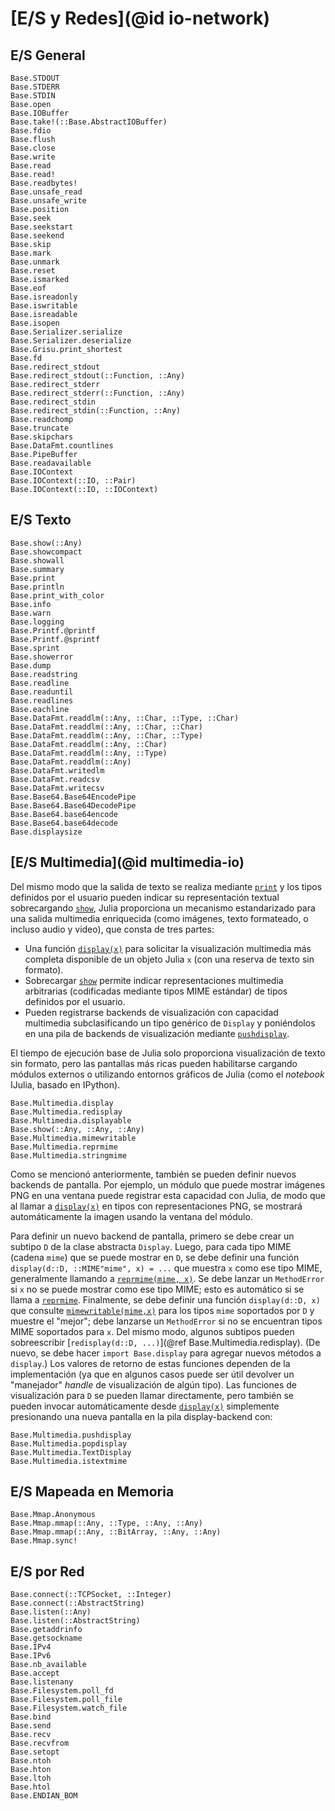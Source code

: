 # [E/S y Redes](@id io-network)

## E/S General

```@docs
Base.STDOUT
Base.STDERR
Base.STDIN
Base.open
Base.IOBuffer
Base.take!(::Base.AbstractIOBuffer)
Base.fdio
Base.flush
Base.close
Base.write
Base.read
Base.read!
Base.readbytes!
Base.unsafe_read
Base.unsafe_write
Base.position
Base.seek
Base.seekstart
Base.seekend
Base.skip
Base.mark
Base.unmark
Base.reset
Base.ismarked
Base.eof
Base.isreadonly
Base.iswritable
Base.isreadable
Base.isopen
Base.Serializer.serialize
Base.Serializer.deserialize
Base.Grisu.print_shortest
Base.fd
Base.redirect_stdout
Base.redirect_stdout(::Function, ::Any)
Base.redirect_stderr
Base.redirect_stderr(::Function, ::Any)
Base.redirect_stdin
Base.redirect_stdin(::Function, ::Any)
Base.readchomp
Base.truncate
Base.skipchars
Base.DataFmt.countlines
Base.PipeBuffer
Base.readavailable
Base.IOContext
Base.IOContext(::IO, ::Pair)
Base.IOContext(::IO, ::IOContext)
```

## E/S Texto

```@docs
Base.show(::Any)
Base.showcompact
Base.showall
Base.summary
Base.print
Base.println
Base.print_with_color
Base.info
Base.warn
Base.logging
Base.Printf.@printf
Base.Printf.@sprintf
Base.sprint
Base.showerror
Base.dump
Base.readstring
Base.readline
Base.readuntil
Base.readlines
Base.eachline
Base.DataFmt.readdlm(::Any, ::Char, ::Type, ::Char)
Base.DataFmt.readdlm(::Any, ::Char, ::Char)
Base.DataFmt.readdlm(::Any, ::Char, ::Type)
Base.DataFmt.readdlm(::Any, ::Char)
Base.DataFmt.readdlm(::Any, ::Type)
Base.DataFmt.readdlm(::Any)
Base.DataFmt.writedlm
Base.DataFmt.readcsv
Base.DataFmt.writecsv
Base.Base64.Base64EncodePipe
Base.Base64.Base64DecodePipe
Base.Base64.base64encode
Base.Base64.base64decode
Base.displaysize
```

## [E/S Multimedia](@id multimedia-io)

Del mismo modo que la salida de texto se realiza mediante [`print`](@ref) y los tipos definidos por el usuario pueden indicar su representación textual sobrecargando [`show`](@ref), Julia proporciona un mecanismo estandarizado para una salida multimedia enriquecida (como imágenes, texto formateado, o incluso audio y video), que consta de tres partes:

* Una función [`display(x)`](@ref) para solicitar la visualización multimedia más completa disponible de un objeto Julia `x` (con una reserva de texto sin formato).
* Sobrecargar [`show`](@ref) permite indicar representaciones multimedia arbitrarias (codificadas mediante tipos MIME estándar) de tipos definidos por el usuario.
* Pueden registrarse backends de visualización con capacidad multimedia subclasificando un tipo genérico de `Display` y poniéndolos en una pila de backends de visualización mediante [`pushdisplay`](@ref).

El tiempo de ejecución base de Julia solo proporciona visualización de texto sin formato, pero las pantallas más ricas pueden habilitarse cargando módulos externos o utilizando entornos gráficos de Julia (como el *notebook* IJulia, basado en IPython).

```@docs
Base.Multimedia.display
Base.Multimedia.redisplay
Base.Multimedia.displayable
Base.show(::Any, ::Any, ::Any)
Base.Multimedia.mimewritable
Base.Multimedia.reprmime
Base.Multimedia.stringmime
```

Como se mencionó anteriormente, también se pueden definir nuevos backends de pantalla. Por ejemplo, un módulo que puede mostrar imágenes PNG en una ventana puede registrar esta capacidad con Julia, de modo que al llamar a [`display(x)`](@ref) en tipos con representaciones PNG, se mostrará automáticamente la imagen usando la ventana del módulo.

Para definir un nuevo backend de pantalla, primero se debe crear un subtipo `D` de la clase abstracta `Display`. Luego, para cada tipo MIME (cadena `mime`) que se puede mostrar en `D`, se debe definir una función `display(d::D, ::MIME"mime", x) = ...` que muestra `x` como ese tipo MIME, generalmente llamando a [`reprmime(mime, x)`](@ref). Se debe lanzar un `MethodError` si `x` no se puede mostrar como ese tipo MIME; esto es automático si se llama a [`reprmime`](@ref). Finalmente, se debe definir una función `display(d::D, x)` que consulte [`mimewritable(mime,x)`](@ref) para los tipos `mime` soportados por `D` y muestre el "mejor"; debe lanzarse un `MethodError` si no se encuentran tipos MIME soportados para `x`. Del mismo modo, algunos subtipos pueden sobreescribir [`redisplay(d::D, ...)`](@ref Base.Multimedia.redisplay). (De nuevo, se debe hacer `import Base.display` para agregar nuevos métodos a `display`.) Los valores de retorno de estas funciones dependen de la implementación (ya que en algunos casos puede ser útil devolver un "manejador" *handle* de visualización de algún tipo). Las funciones de visualización para `D` se pueden llamar directamente, pero también se pueden invocar automáticamente desde [`display(x)`](@ref) simplemente presionando una nueva pantalla en la pila display-backend con:

```@docs
Base.Multimedia.pushdisplay
Base.Multimedia.popdisplay
Base.Multimedia.TextDisplay
Base.Multimedia.istextmime
```

## E/S Mapeada en Memoria

```@docs
Base.Mmap.Anonymous
Base.Mmap.mmap(::Any, ::Type, ::Any, ::Any)
Base.Mmap.mmap(::Any, ::BitArray, ::Any, ::Any)
Base.Mmap.sync!
```

## E/S por Red

```@docs
Base.connect(::TCPSocket, ::Integer)
Base.connect(::AbstractString)
Base.listen(::Any)
Base.listen(::AbstractString)
Base.getaddrinfo
Base.getsockname
Base.IPv4
Base.IPv6
Base.nb_available
Base.accept
Base.listenany
Base.Filesystem.poll_fd
Base.Filesystem.poll_file
Base.Filesystem.watch_file
Base.bind
Base.send
Base.recv
Base.recvfrom
Base.setopt
Base.ntoh
Base.hton
Base.ltoh
Base.htol
Base.ENDIAN_BOM
```
